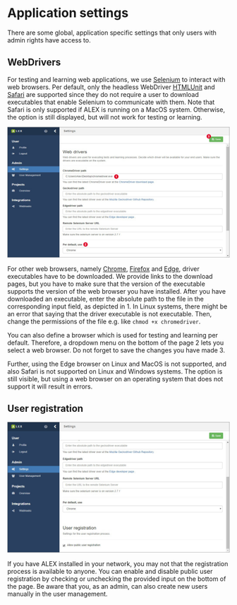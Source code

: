 # Application settings

There are some global, application specific settings that only users with admin rights have access to.

## WebDrivers

For testing and learning web applications, we use [Selenium][selenium] to interact with web browsers. 
Per default, only the headless WebDriver [HTMLUnit][htmlunit] and [Safari][safari] are supported since they do not require a user to download executables that enable Selenium to communicate with them.
Note that Safari is only supported if ALEX is running on a MacOS system. 
Otherwise, the option is still displayed, but will not work for testing or learning.

![Settings](assets/application-settings/settings-1.jpg)

For other web browsers, namely [Chrome][chrome], [Firefox][firefox] and [Edge][edge], driver executables have to be downloaded.
We provide links to the download pages, but you have to make sure that the version of the executable supports the version of the web browser you have installed.
After you have downloaded an executable, enter the absolute path to the file in the corresponding input field, as depicted in <span class="label">1</span>.
In Linux systems, there might be an error that saying that the driver executable is not executable.
Then, change the permissions of the file e.g. like `chmod +x chromedriver`.

You can also define a browser which is used for testing and learning per default.
Therefore, a dropdown menu on the bottom of the page <span class="label">2</span> lets you select a web browser.
Do not forget to save the changes you have made <span class="label">3</span>.

Further, using the Edge browser on Linux and MacOS is not supported, and also Safari is not supported on Linux and Windows systems.
The option is still visible, but using a web browser on an operating system that does not support it will result in errors.


## User registration

![Settings](assets/application-settings/settings-2.jpg)

If you have ALEX installed in your network, you may not that the registration process is available to anyone.
You can enable and disable public user registration by checking or unchecking the provided input on the bottom of the page.
Be aware that you, as an admin, can also create new users manually in the user management.

[selenium]: http://www.seleniumhq.org/
[htmlunit]: http://htmlunit.sourceforge.net/
[safari]: https://www.apple.com/de/safari/
[chrome]: https://www.google.com/chrome
[firefox]: https://www.mozilla.org/firefox
[edge]: https://www.microsoft.com/windows/microsoft-edge
